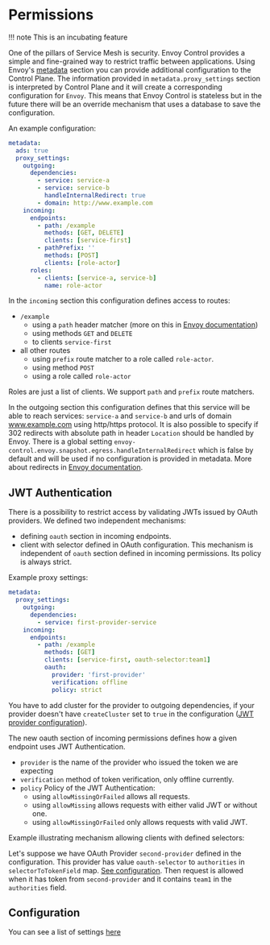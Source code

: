 # Permissions

!!! note
    This is an incubating feature

One of the pillars of Service Mesh is security.
Envoy Control provides a simple and fine-grained way to restrict traffic between applications.
Using Envoy's [metadata](https://www.envoyproxy.io/docs/envoy/latest/api-v3/config/core/v3/base.proto.html?highlight=metadata#config-core-v3-metadata)
section you can provide additional configuration to the Control Plane.
The information provided in `metadata.proxy_settings` section is interpreted by Control Plane
and it will create a corresponding configuration for `Envoy`.
This means that Envoy Control is stateless
but in the future there will be an override mechanism that uses a database to save the configuration.

An example configuration:

```yaml
metadata:
  ads: true
  proxy_settings:
    outgoing:
      dependencies:
        - service: service-a
        - service: service-b
          handleInternalRedirect: true
        - domain: http://www.example.com
    incoming:
      endpoints:
        - path: /example
          methods: [GET, DELETE]
          clients: [service-first]
        - pathPrefix: ''
          methods: [POST]
          clients: [role-actor]
      roles:
        - clients: [service-a, service-b]
          name: role-actor
```

In the `incoming` section this configuration defines access to routes:

* `/example`
    * using a `path` header matcher (more on this in [Envoy documentation](https://www.envoyproxy.io/docs/envoy/latest/api-v3/config/rbac/v3/rbac.proto.html#config-rbac-v2-permission))
    * using methods `GET` and `DELETE`
    * to clients `service-first`
* all other routes
    * using `prefix` route matcher to a role called `role-actor`.
    * using method `POST`
    * using a role called `role-actor`

Roles are just a list of clients. We support `path` and `prefix` route matchers.

In the outgoing section this configuration defines that this service will be able to reach
services: `service-a` and `service-b` and urls of domain www.example.com using http/https protocol. 
It is also possible to specify if 302 redirects with absolute path in header `Location` should be
handled by Envoy. There is a global setting `envoy-control.envoy.snapshot.egress.handleInternalRedirect` which is false by default
and will be used if no configuration is provided in metadata. More about redirects in
[Envoy documentation](https://www.envoyproxy.io/docs/envoy/latest/intro/arch_overview/http/http_connection_management#internal-redirects).

## JWT Authentication

There is a possibility to restrict access by validating JWTs issued by OAuth providers.
We defined two independent mechanisms:
- defining `oauth` section in incoming endpoints.
- client with selector defined in OAuth configuration. This mechanism is independent of `oauth` section defined in incoming permissions. Its policy is always strict.


Example proxy settings:
```yaml
metadata:
  proxy_settings:
    outgoing:
      dependencies:
        - service: first-provider-service
    incoming:
      endpoints:
        - path: /example
          methods: [GET]
          clients: [service-first, oauth-selector:team1]
          oauth:
            provider: 'first-provider'
            verification: offline
            policy: strict
```
You have to add cluster for the provider to outgoing dependencies, if your provider doesn't have `createCluster` set to `true`
in the configuration ([JWT provider configuration](../configuration.md#jwt-filter)).

The new oauth section of incoming permissions defines how a given endpoint uses JWT Authentication.

* `provider` is the name of the provider who issued the token we are expecting
* `verification` method of token verification, only offline currently.
* `policy` Policy of the JWT Authentication:
    * using `allowMissingOrFailed` allows all requests.
    * using `allowMissing` allows requests with either valid JWT or without one.
    * using `allowMissingOrFailed` only allows requests with valid JWT.


Example illustrating mechanism allowing clients with defined selectors:

Let's suppose we have OAuth Provider `second-provider` defined in the configuration. This provider has value
`oauth-selector` to `authorities` in `selectorToTokenField` map. [See configuration](../configuration.md#jwt-filter).
Then request is allowed when it has token from `second-provider` and it contains `team1` in the `authorities` field.
## Configuration

You can see a list of settings [here](../configuration.md#permissions)
